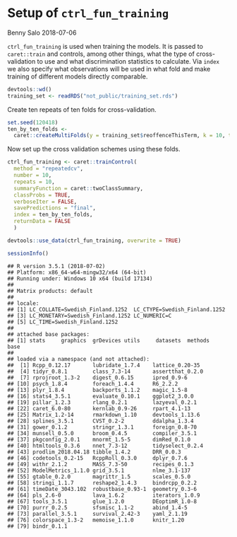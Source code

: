 Setup of `ctrl_fun_training`
================
Benny Salo
2018-07-06

`ctrl_fun_training` is used when training the models. It is passed to `caret::train` and controls, among other things, what the type of cross-validation to use and what discrimination statistics to calculate. Via `index` we also specify what observations will be used in what fold and make training of different models directly comparable.

``` r
devtools::wd()
training_set <- readRDS("not_public/training_set.rds")
```

Create ten repeats of ten folds for cross-validation.

``` r
set.seed(120418)
ten_by_ten_folds <- 
  caret::createMultiFolds(y = training_set$reoffenceThisTerm, k = 10, times = 10)
```

Now set up the cross validation schemes using these folds.

``` r
ctrl_fun_training <- caret::trainControl(
  method = "repeatedcv",
  number = 10,
  repeats = 10,
  summaryFunction = caret::twoClassSummary,
  classProbs = TRUE,
  verboseIter = FALSE,
  savePredictions = "final",
  index = ten_by_ten_folds,
  returnData = FALSE
  )
```

``` r
devtools::use_data(ctrl_fun_training, overwrite = TRUE)
```

``` r
sessionInfo()
```

    ## R version 3.5.1 (2018-07-02)
    ## Platform: x86_64-w64-mingw32/x64 (64-bit)
    ## Running under: Windows 10 x64 (build 17134)
    ## 
    ## Matrix products: default
    ## 
    ## locale:
    ## [1] LC_COLLATE=Swedish_Finland.1252  LC_CTYPE=Swedish_Finland.1252   
    ## [3] LC_MONETARY=Swedish_Finland.1252 LC_NUMERIC=C                    
    ## [5] LC_TIME=Swedish_Finland.1252    
    ## 
    ## attached base packages:
    ## [1] stats     graphics  grDevices utils     datasets  methods   base     
    ## 
    ## loaded via a namespace (and not attached):
    ##  [1] Rcpp_0.12.17       lubridate_1.7.4    lattice_0.20-35   
    ##  [4] tidyr_0.8.1        class_7.3-14       assertthat_0.2.0  
    ##  [7] rprojroot_1.3-2    digest_0.6.15      ipred_0.9-6       
    ## [10] psych_1.8.4        foreach_1.4.4      R6_2.2.2          
    ## [13] plyr_1.8.4         backports_1.1.2    magic_1.5-8       
    ## [16] stats4_3.5.1       evaluate_0.10.1    ggplot2_3.0.0     
    ## [19] pillar_1.2.3       rlang_0.2.1        lazyeval_0.2.1    
    ## [22] caret_6.0-80       kernlab_0.9-26     rpart_4.1-13      
    ## [25] Matrix_1.2-14      rmarkdown_1.10     devtools_1.13.6   
    ## [28] splines_3.5.1      CVST_0.2-2         ddalpha_1.3.4     
    ## [31] gower_0.1.2        stringr_1.3.1      foreign_0.8-70    
    ## [34] munsell_0.5.0      broom_0.4.5        compiler_3.5.1    
    ## [37] pkgconfig_2.0.1    mnormt_1.5-5       dimRed_0.1.0      
    ## [40] htmltools_0.3.6    nnet_7.3-12        tidyselect_0.2.4  
    ## [43] prodlim_2018.04.18 tibble_1.4.2       DRR_0.0.3         
    ## [46] codetools_0.2-15   RcppRoll_0.3.0     dplyr_0.7.6       
    ## [49] withr_2.1.2        MASS_7.3-50        recipes_0.1.3     
    ## [52] ModelMetrics_1.1.0 grid_3.5.1         nlme_3.1-137      
    ## [55] gtable_0.2.0       magrittr_1.5       scales_0.5.0      
    ## [58] stringi_1.1.7      reshape2_1.4.3     bindrcpp_0.2.2    
    ## [61] timeDate_3043.102  robustbase_0.93-1  geometry_0.3-6    
    ## [64] pls_2.6-0          lava_1.6.2         iterators_1.0.9   
    ## [67] tools_3.5.1        glue_1.2.0         DEoptimR_1.0-8    
    ## [70] purrr_0.2.5        sfsmisc_1.1-2      abind_1.4-5       
    ## [73] parallel_3.5.1     survival_2.42-3    yaml_2.1.19       
    ## [76] colorspace_1.3-2   memoise_1.1.0      knitr_1.20        
    ## [79] bindr_0.1.1
